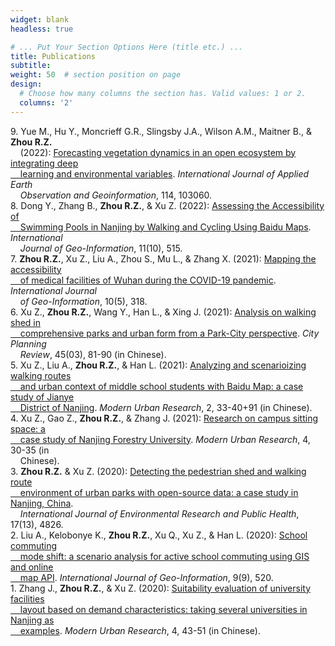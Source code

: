 ```yaml
---
widget: blank
headless: true

# ... Put Your Section Options Here (title etc.) ...
title: Publications
subtitle:
weight: 50  # section position on page
design:
  # Choose how many columns the section has. Valid values: 1 or 2.
  columns: '2'
---
```

9\. Yue M., Hu Y., Moncrieff G.R., Slingsby J.A., Wilson A.M., Maitner B., & **Zhou R.Z.** <br> &nbsp;&nbsp;&nbsp;&nbsp;(2022): [Forecasting vegetation dynamics in an open ecosystem by integrating deep <br> &nbsp;&nbsp;&nbsp;&nbsp;learning and environmental variables](https://ryan-zhenqi-zhou.github.io/1-s2.0-S1569843222002485-main.pdf). *International Journal of Applied Earth <br> &nbsp;&nbsp;&nbsp;&nbsp;Observation and Geoinformation*, 114, 103060.\
8\. Dong Y., Zhang B., **Zhou R.Z.**, & Xu Z. (2022): [Assessing the Accessibility of <br> &nbsp;&nbsp;&nbsp;&nbsp;Swimming Pools in Nanjing by Walking and Cycling Using Baidu Maps](https://ryan-zhenqi-zhou.github.io/ijgi-11-00515.pdf). *International <br> &nbsp;&nbsp;&nbsp;&nbsp;Journal of Geo-Information*, 11(10), 515.\
7\. **Zhou R.Z.**, Xu Z., Liu A., Zhou S., Mu L., & Zhang X. (2021): [Mapping the accessibility <br> &nbsp;&nbsp;&nbsp;&nbsp;of medical facilities of Wuhan during the COVID-19 pandemic](https://ryan-zhenqi-zhou.github.io/ijgi-10-00318.pdf). *International Journal <br> &nbsp;&nbsp;&nbsp;&nbsp;of Geo-Information*, 10(5), 318.\
6\. Xu Z., **Zhou R.Z.**, Wang Y., Han L., & Xing J. (2021): [Analysis on walking shed in <br> &nbsp;&nbsp;&nbsp;&nbsp;comprehensive parks and urban form from a Park-City perspective](https://ryan-zhenqi-zhou.github.io/cpr-1002-1329.pdf). *City Planning <br> &nbsp;&nbsp;&nbsp;&nbsp;Review*, 45(03), 81-90 (in Chinese).\
5\. Xu Z., Liu A., **Zhou R.Z.**, & Han L. (2021): [Analyzing and scenarioizing walking routes <br> &nbsp;&nbsp;&nbsp;&nbsp;and urban context of middle school students with Baidu Map: a case study of Jianye <br> &nbsp;&nbsp;&nbsp;&nbsp;District of Nanjing](https://ryan-zhenqi-zhou.github.io/tx-0033-08.pdf). *Modern Urban Research*, 2, 33-40+91 (in Chinese).\
4\. Xu Z., Gao Z., **Zhou R.Z.**, & Zhang J. (2021): [Research on campus sitting space: a <br> &nbsp;&nbsp;&nbsp;&nbsp;case study of Nanjing Forestry University](https://ryan-zhenqi-zhou.github.io/zx-0030-06.pdf). *Modern Urban Research*, 4, 30-35 (in <br> &nbsp;&nbsp;&nbsp;&nbsp;Chinese).\
3\. **Zhou R.Z.** & Xu Z. (2020): [Detecting the pedestrian shed and walking route <br> &nbsp;&nbsp;&nbsp;&nbsp;environment of urban parks with open-source data: a case study in Nanjing, China](https://ryan-zhenqi-zhou.github.io/ijerph-17-04826-v2.pdf). <br> &nbsp;&nbsp;&nbsp;&nbsp;*International Journal of Environmental Research and Public Health*, 17(13), 4826.\
2\. Liu A., Kelobonye K., **Zhou R.Z.**, Xu Q., Xu Z., & Han L. (2020): [School commuting <br> &nbsp;&nbsp;&nbsp;&nbsp;mode shift: a scenario analysis for active school commuting using GIS and online <br> &nbsp;&nbsp;&nbsp;&nbsp;map API](https://ryan-zhenqi-zhou.github.io/ijgi-09-00520.pdf). *International Journal of Geo-Information*, 9(9), 520.\
1\. Zhang J., **Zhou R.Z.**, & Xu Z. (2020): [Suitability evaluation of university facilities <br> &nbsp;&nbsp;&nbsp;&nbsp;layout based on demand characteristics: taking several universities in Nanjing as <br> &nbsp;&nbsp;&nbsp;&nbsp;examples](https://ryan-zhenqi-zhou.github.io/ss-0043-09.pdf). *Modern Urban Research*, 4, 43-51 (in Chinese).

